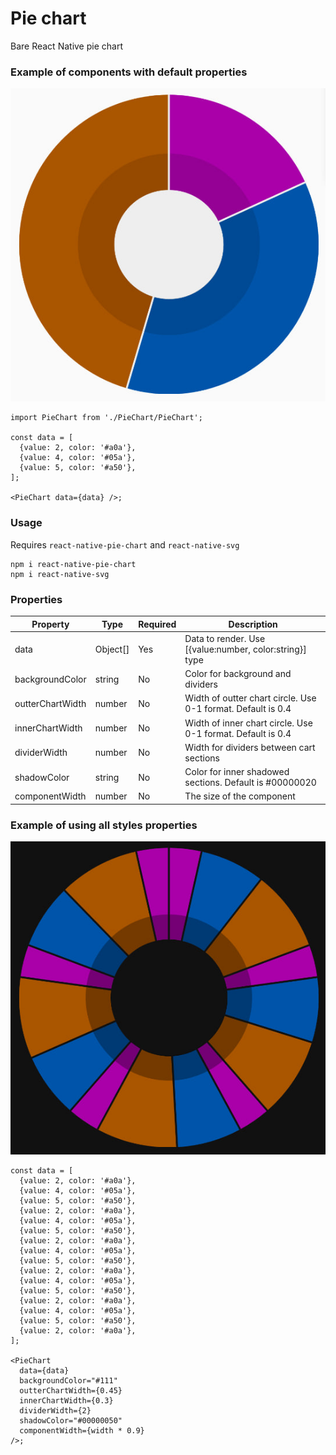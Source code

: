 # Pie chart

Bare React Native pie chart

### Example of components with default properties

![example](./screenshots/example1.jpg)

```tsx
import PieChart from './PieChart/PieChart';

const data = [
  {value: 2, color: '#a0a'},
  {value: 4, color: '#05a'},
  {value: 5, color: '#a50'},
];

<PieChart data={data} />;
```

### Usage

Requires `react-native-pie-chart` and `react-native-svg`

```
npm i react-native-pie-chart
npm i react-native-svg
```

### Properties

| Property         | Type     | Required | Description                                                  |
| ---------------- | -------- | -------- | ------------------------------------------------------------ |
| data             | Object[] | Yes      | Data to render. Use [{value:number, color:string}] type      |
| backgroundColor  | string   | No       | Color for background and dividers                            |
| outterChartWidth | number   | No       | Width of outter chart circle. Use 0-1 format. Default is 0.4 |
| innerChartWidth  | number   | No       | Width of inner chart circle. Use 0-1 format. Default is 0.4  |
| dividerWidth     | number   | No       | Width for dividers between cart sections                     |
| shadowColor      | string   | No       | Color for inner shadowed sections. Default is #00000020      |
| componentWidth   | number   | No       | The size of the component                                    |

### Example of using all styles properties

![example](./screenshots/example2.jpg)

```tsx
const data = [
  {value: 2, color: '#a0a'},
  {value: 4, color: '#05a'},
  {value: 5, color: '#a50'},
  {value: 2, color: '#a0a'},
  {value: 4, color: '#05a'},
  {value: 5, color: '#a50'},
  {value: 2, color: '#a0a'},
  {value: 4, color: '#05a'},
  {value: 5, color: '#a50'},
  {value: 2, color: '#a0a'},
  {value: 4, color: '#05a'},
  {value: 5, color: '#a50'},
  {value: 2, color: '#a0a'},
  {value: 4, color: '#05a'},
  {value: 5, color: '#a50'},
  {value: 2, color: '#a0a'},
];

<PieChart
  data={data}
  backgroundColor="#111"
  outterChartWidth={0.45}
  innerChartWidth={0.3}
  dividerWidth={2}
  shadowColor="#00000050"
  componentWidth={width * 0.9}
/>;
```
